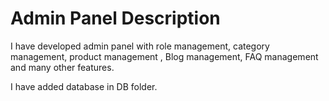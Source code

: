 
# Admin Panel Description

I have developed admin panel with role management, category management, product management , Blog management, FAQ management and many other features.

I have added database in DB folder.
